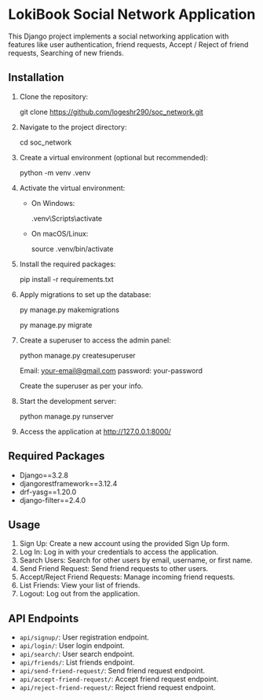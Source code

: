 # LokiBook Social Network Application

This Django project implements a social networking application with features like user authentication, friend requests, Accept / Reject of friend requests, Searching of new friends.

## Installation

1. Clone the repository:

	git clone https://github.com/logeshr290/soc_network.git

2. Navigate to the project directory:

	cd soc_network

3. Create a virtual environment (optional but recommended):

	python -m venv .venv

4. Activate the virtual environment:

	- On Windows:
  
 	 	.venv\Scripts\activate

	- On macOS/Linux:

	 	source .venv/bin/activate

5. Install the required packages:

	pip install -r requirements.txt

6. Apply migrations to set up the database:

	py manage.py makemigrations

	py manage.py migrate

7. Create a superuser to access the admin panel:

	python manage.py createsuperuser

	Email: your-email@gmail.com
	password: your-password

	Create the superuser as per your info.

8. Start the development server:

	python manage.py runserver

9. Access the application at http://127.0.0.1:8000/


## Required Packages

- Django==3.2.8
- djangorestframework==3.12.4
- drf-yasg==1.20.0
- django-filter==2.4.0

## Usage

1. Sign Up: Create a new account using the provided Sign Up form.
2. Log In: Log in with your credentials to access the application.
3. Search Users: Search for other users by email, username, or first name.
4. Send Friend Request: Send friend requests to other users.
5. Accept/Reject Friend Requests: Manage incoming friend requests.
6. List Friends: View your list of friends.
7. Logout: Log out from the application.

## API Endpoints

- `api/signup/`: User registration endpoint.
- `api/login/`: User login endpoint.
- `api/search/`: User search endpoint.
- `api/friends/`: List friends endpoint.
- `api/send-friend-request/`: Send friend request endpoint.
- `api/accept-friend-request/`: Accept friend request endpoint.
- `api/reject-friend-request/`: Reject friend request endpoint. 
